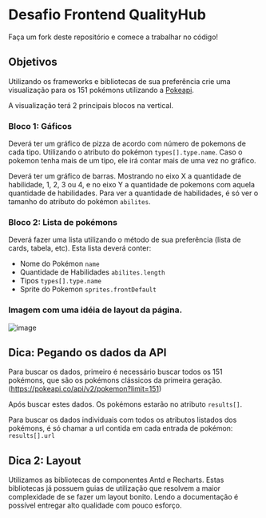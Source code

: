 # Desafio Frontend QualityHub

Faça um fork deste repositório e comece a trabalhar no código!

## Objetivos

Utilizando os frameworks e bibliotecas de sua preferência crie uma visualização para os 151 pokémons utilizando a [Pokeapi](https://pokeapi.co/).

A visualização terá 2 principais blocos na vertical.

### Bloco 1: Gáficos

Deverá ter um gráfico de pizza de acordo com número de pokemons de cada tipo. Utilizando o atributo do pokémon `types[].type.name`. Caso o pokemon tenha mais de um tipo, ele irá contar mais de uma vez no gráfico.

Deverá ter um gráfico de barras. Mostrando no eixo X a quantidade de habilidade, 1, 2, 3 ou 4, e no eixo Y a quantidade de pokemons com aquela quantidade de habilidades. Para ver a quantidade de habilidades, é só ver o tamanho do atributo do pokémon `abilites`.


### Bloco 2: Lista de pokémons

Deverá fazer uma lista utilizando o método de sua preferência (lista de cards, tabela, etc). Esta lista deverá conter:
* Nome do Pokémon `name`
* Quantidade de Habilidades `abilites.length`
* Tipos `types[].type.name`
* Sprite do Pokemon `sprites.frontDefault`

### Imagem com uma idéia de layout da página.

![image](https://user-images.githubusercontent.com/308200/170794502-8ec88240-f69f-4db7-87da-46bc6df87bbf.png)


## Dica: Pegando os dados da API

Para buscar os dados, primeiro é necessário buscar todos os 151 pokémons, que são os pokémons clássicos da primeira geração. (https://pokeapi.co/api/v2/pokemon?limit=151)

Após buscar estes dados. Os pokémons estarão no atributo `results[]`.

Para buscar os dados individuais com todos os atributos listados dos pokémons, é só chamar a url contida em cada entrada de pokémon: `results[].url`

## Dica 2: Layout

Utilizamos as bibliotecas de componentes Antd e Recharts. Estas bibliotecas já possuem guias de utilização que resolvem a maior complexidade de se fazer um layout bonito. Lendo a documentação é possível entregar alto qualidade com pouco esforço.
